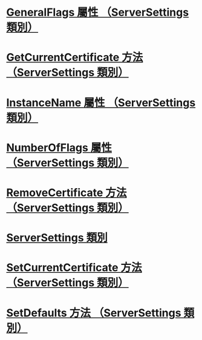 # [GeneralFlags 屬性 （ServerSettings 類別）](generalflags-property-serversettings-class.md)
# [GetCurrentCertificate 方法 （ServerSettings 類別）](getcurrentcertificate-method-serversettings-class.md)
# [InstanceName 屬性 （ServerSettings 類別）](instancename-property-serversettings-class.md)
# [NumberOfFlags 屬性 （ServerSettings 類別）](numberofflags-property-serversettings-class.md)
# [RemoveCertificate 方法 （ServerSettings 類別）](removecertificate-method-serversettings-class.md)
# [ServerSettings 類別](serversettings-class.md)
# [SetCurrentCertificate 方法 （ServerSettings 類別）](setcurrentcertificate-method-serversettings-class.md)
# [SetDefaults 方法 （ServerSettings 類別）](setdefaults-method-serversettings-class.md)

